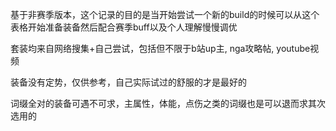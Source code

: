 基于非赛季版本，这个记录的目的是当开始尝试一个新的build的时候可以从这个表格开始准备装备然后配合赛季buff以及个人理解慢慢调优

套装均来自网络搜集+自己尝试，包括但不限于b站up主, nga攻略帖, youtube视频

装备没有定势，仅供参考，自己实际试过的舒服的才是最好的

词缀全对的装备可遇不可求，主属性，体能，点伤之类的词缀也是可以退而求其次选用的
